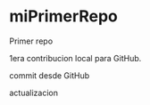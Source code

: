 # miPrimerRepo
Primer repo

1era contribucion local para GitHub.

commit desde GitHub

actualizacion
